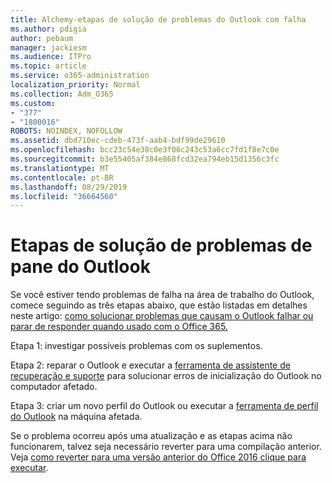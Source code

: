 ```yaml
---
title: Alchemy-etapas de solução de problemas do Outlook com falha
ms.author: pdigia
author: pebaum
manager: jackiesm
ms.audience: ITPro
ms.topic: article
ms.service: o365-administration
localization_priority: Normal
ms.collection: Adm_O365
ms.custom:
- "377"
- "1800016"
ROBOTS: NOINDEX, NOFOLLOW
ms.assetid: dbd710ec-cdeb-473f-aab4-bdf99de29610
ms.openlocfilehash: bcc23c54e38c0e3f06c243c53a6cc7fd1f8e7c0e
ms.sourcegitcommit: b3e55405af384e868fcd32ea794eb15d1356c3fc
ms.translationtype: MT
ms.contentlocale: pt-BR
ms.lasthandoff: 08/29/2019
ms.locfileid: "36664560"
---
```

# <a name="outlook-crash-troubleshooting-steps"></a>Etapas de solução de problemas de pane do Outlook

Se você estiver tendo problemas de falha na área de trabalho do Outlook, comece seguindo as três etapas abaixo, que estão listadas em detalhes neste artigo: [como solucionar problemas que causam o Outlook falhar ou parar de responder quando usado com o Office 365.](https://support.microsoft.com/help/2413813/how-to-troubleshoot-issues-that-cause-outlook-to-crash-or-hang-when-us)
  
Etapa 1: investigar possíveis problemas com os suplementos.
  
Etapa 2: reparar o Outlook e executar a [ferramenta de assistente de recuperação e suporte](https://aka.ms/SaRA-OutlookWontStart) para solucionar erros de inicialização do Outlook no computador afetado.
  
Etapa 3: criar um novo perfil do Outlook ou executar a [ferramenta de perfil do Outlook](https://aka.ms/SaRA-OutlookSetupProfile) na máquina afetada.
  
Se o problema ocorreu após uma atualização e as etapas acima não funcionarem, talvez seja necessário reverter para uma compilação anterior. Veja [como reverter para uma versão anterior do Office 2016 clique para executar](https://support.microsoft.com/help/2770432).
  
